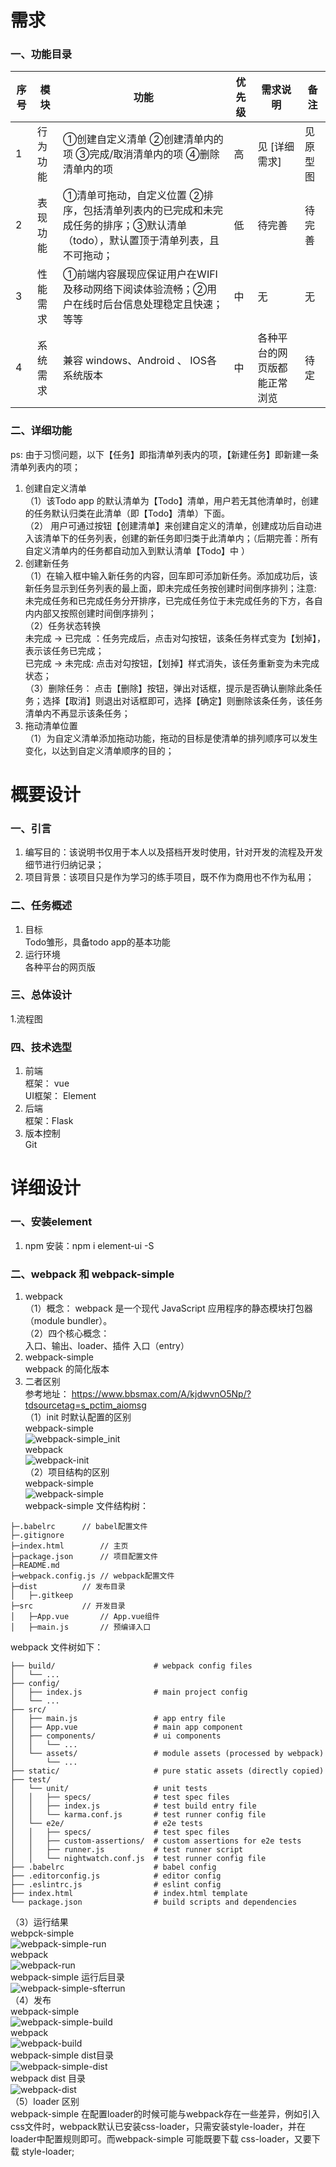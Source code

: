 # 需求  
### 一、功能目录  
| 序号 | 模块 | 功能 | 优先级 | 需求说明 | 备注 |
| --- | --- | --- | --- | --- | --- | 
| 1 | 行为功能 | ①创建自定义清单 ②创建清单内的项 ③完成/取消清单内的项 ④删除清单内的项 | 高 | 见 [详细需求] | 见原型图 |
| 2 | 表现功能 | ①清单可拖动，自定义位置 ②排序，包括清单列表内的已完成和未完成任务的排序；③默认清单（todo），默认置顶于清单列表，且不可拖动；| 低 | 待完善 | 待完善 |
| 3 | 性能需求 | ①前端内容展现应保证用户在WIFI及移动网络下阅读体验流畅；②用户在线时后台信息处理稳定且快速；等等 | 中 | 无 | 无 |
| 4 | 系统需求 | 兼容 windows、Android 、 IOS各系统版本 | 中 | 各种平台的网页版都能正常浏览 | 待定 |  
  
 ### 二、详细功能  
 ps: 由于习惯问题，以下【任务】即指清单列表内的项，【新建任务】即新建一条清单列表内的项；
 1. 创建自定义清单  
 （1）该Todo app 的默认清单为【Todo】清单，用户若无其他清单时，创建的任务默认归类在此清单（即【Todo】清单）下面。  
 （2） 用户可通过按钮【创建清单】来创建自定义的清单，创建成功后自动进入该清单下的任务列表，创建的新任务即归类于此清单内；（后期完善：所有自定义清单内的任务都自动加入到默认清单【Todo】中 ）  
 2. 创建新任务  
 （1）在输入框中输入新任务的内容，回车即可添加新任务。添加成功后，该新任务显示到任务列表的最上面，即未完成任务按创建时间倒序排列；注意: 未完成任务和已完成任务分开排序，已完成任务位于未完成任务的下方，各自内内部又按照创建时间倒序排列；  
 （2）任务状态转换  
    未完成 ->  已完成 ：任务完成后，点击对勾按钮，该条任务样式变为【划掉】，表示该任务已完成；  
    已完成 -> 未完成: 点击对勾按钮，【划掉】样式消失，该任务重新变为未完成状态；  
  （3）删除任务： 点击【删除】按钮，弹出对话框，提示是否确认删除此条任务；选择【取消】则退出对话框即可，选择【确定】则删除该条任务，该任务清单内不再显示该条任务；  
  3. 拖动清单位置  
  （1）为自定义清单添加拖动功能，拖动的目标是使清单的排列顺序可以发生变化，以达到自定义清单顺序的目的；
# 概要设计  
### 一、引言  
1. 编写目的：该说明书仅用于本人以及搭档开发时使用，针对开发的流程及开发细节进行归纳记录；  
2. 项目背景：该项目只是作为学习的练手项目，既不作为商用也不作为私用；  
### 二、任务概述  
1. 目标  
Todo雏形，具备todo app的基本功能  
2. 运行环境  
各种平台的网页版  
### 三、总体设计  
1.流程图  
### 四、技术选型  
1. 前端  
框架： vue  
UI框架： Element 
2. 后端  
框架：Flask  
3. 版本控制  
Git  

# 详细设计  
### 一、安装element  
1. npm 安装：npm i element-ui -S  
### 二、webpack 和 webpack-simple  
1. webpack  
（1）概念： webpack 是一个现代 JavaScript 应用程序的静态模块打包器（module bundler）。  
（2）四个核心概念：  
入口、输出、loader、插件
入口（entry）  
2. webpack-simple  
webpack 的简化版本  
3. 二者区别  
参考地址： https://www.bbsmax.com/A/kjdwvnO5Np/?tdsourcetag=s_pctim_aiomsg  
（1）init 时默认配置的区别  
webpack-simple  
![webpack-simple_init](./images/simple-init.png)  
webpack  
![webpack-init](./images/webpack-init.png)  
（2）项目结构的区别  
webpack-simple  
![webpack-simple](./images/simple.png)   
webpack-simple 文件结构树：  
```
├─.babelrc		// babel配置文件
├─.gitignore
├─index.html		// 主页
├─package.json		// 项目配置文件
├─README.md
├─webpack.config.js	// webpack配置文件
├─dist			// 发布目录
│   ├─.gitkeep
├─src			// 开发目录
│   ├─App.vue		// App.vue组件
│   ├─main.js		// 预编译入口
```
webpack 文件树如下：  
```
├── build/                      # webpack config files
│   └── ...
├── config/
│   ├── index.js                # main project config
│   └── ...
├── src/
│   ├── main.js                 # app entry file
│   ├── App.vue                 # main app component
│   ├── components/             # ui components
│   │   └── ...
│   └── assets/                 # module assets (processed by webpack)
│       └── ...
├── static/                     # pure static assets (directly copied)
├── test/
│   └── unit/                   # unit tests
│   │   ├── specs/              # test spec files
│   │   ├── index.js            # test build entry file
│   │   └── karma.conf.js       # test runner config file
│   └── e2e/                    # e2e tests
│   │   ├── specs/              # test spec files
│   │   ├── custom-assertions/  # custom assertions for e2e tests
│   │   ├── runner.js           # test runner script
│   │   └── nightwatch.conf.js  # test runner config file
├── .babelrc                    # babel config
├── .editorconfig.js            # editor config
├── .eslintrc.js                # eslint config
├── index.html                  # index.html template
└── package.json                # build scripts and dependencies
```
（3）运行结果  
webpck-simple  
![webpack-simple-run](./images/simple-run.png)  
webpack  
![webpack-run](./images/webpack-run.png)  
webpack-simple 运行后目录  
![webpack-simple-sfterrun](./images/simple-afterrun.png)  
（4）发布  
webpack-simple  
![webpack-simple-build](./images/simple-build.png)  
webpack  
![webpack-build](./images/webpack-build.png)  
webpack-simple dist目录  
![webpack-simple-dist](./images/simple-dist.png)  
webpack dist 目录  
![webpack-dist](./images/webpack-dist.png)  
（5）loader 区别  
webpack-simple 在配置loader的时候可能与webpack存在一些差异，例如引入css文件时，webpack默认已安装css-loader，只需安装style-loader，并在loader中配置规则即可。而webpack-simple 可能既要下载 css-loader，又要下载 style-loader;  
